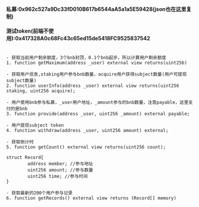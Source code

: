 #### 私募:0x962c527a9Dc33fD010B617b6544aA5a1a5E59428(json也在这里复制)

#### 测试token(前端不使用):0x417328A0c68Fc43c65ed15de5418FC9525837542


```solidity

- 获取当前用户剩余额度，3个bnb封顶，0.1个bnb起步，所以计算用户剩余额度
1. function getMaximum(address _user) external view returns(uint256)

- 获取用户信息,staking用户参与bnb数量，acquire用户获得subject数量(用户可提现subject数量)
2. function userInfo(address _user) external view returns(uint256 staking, uint256 acquire);

- 用户使用bnb参与私募，_user用户地址，_amount参与的bnb数量，注意payable，这里支付的是bnb
3. function provide(address _user, uint256 _amount) external payable;

- 用户提现subject token
4. function withdraw(address _user, uint256 amount) external;

- 获取倒计时
5. function getCount() external view returns(uint256 count);

struct Record{
        address member; //参与地址
        uint256 amount; //参与数量
        uint256 time; //参与时间
}

- 获取最新的200个用户参与记录
6. function getRecords() external view returns (Record[] memory)

```
